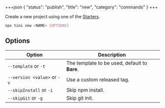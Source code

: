 +++json
{
  "status": "publish",
  "title": "new",
  "category": "commands"
}
+++

Create a new project using one of the [Starters](/framework/get-started).

```bash
npx tini new <NAME> [OPTIONS]
```

## Options

| Option | Description |
| --- | --- |
| `--template` or `-t` | The template to be used, default to **Bare**. |
| `--version <value>` or `-v` | Use a custom released tag. |
| `--skipInstall` or `-i` | Skip npm install. |
| `--skipGit` or `-g` | Skip git init. |
